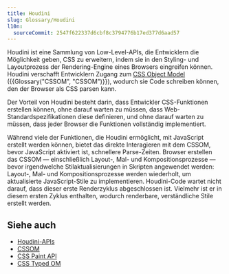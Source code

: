 ```yaml
---
title: Houdini
slug: Glossary/Houdini
l10n:
  sourceCommit: 2547f622337d6cbf8c3794776b17ed377d6aad57
---
```


Houdini ist eine Sammlung von Low-Level-APIs, die Entwicklern die Möglichkeit geben, CSS zu erweitern, indem sie in den Styling- und Layoutprozess der Rendering-Engine eines Browsers eingreifen können. Houdini verschafft Entwicklern Zugang zum [CSS Object Model](/de/docs/Web/API/CSS_Object_Model) ({{Glossary("CSSOM", "CSSOM")}}), wodurch sie Code schreiben können, den der Browser als CSS parsen kann.

Der Vorteil von Houdini besteht darin, dass Entwickler CSS-Funktionen erstellen können, ohne darauf warten zu müssen, dass Web-Standardspezifikationen diese definieren, und ohne darauf warten zu müssen, dass jeder Browser die Funktionen vollständig implementiert.

Während viele der Funktionen, die Houdini ermöglicht, mit JavaScript erstellt werden können, bietet das direkte Interagieren mit dem CSSOM, bevor JavaScript aktiviert ist, schnellere Parse-Zeiten. Browser erstellen das CSSOM — einschließlich Layout-, Mal- und Kompositionsprozesse — bevor irgendwelche Stilaktualisierungen in Skripten angewendet werden: Layout-, Mal- und Kompositionsprozesse werden wiederholt, um aktualisierte JavaScript-Stile zu implementieren. Houdini-Code wartet nicht darauf, dass dieser erste Renderzyklus abgeschlossen ist. Vielmehr ist er in diesem ersten Zyklus enthalten, wodurch renderbare, verständliche Stile erstellt werden.

## Siehe auch

- [Houdini-APIs](/de/docs/Web/API/Houdini_APIs)
- [CSSOM](/de/docs/Web/API/CSS_Object_Model)
- [CSS Paint API](/de/docs/Web/API/CSS_Painting_API)
- [CSS Typed OM](/de/docs/Web/API/CSS_Typed_OM_API)
